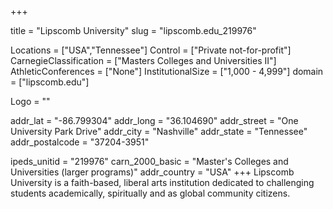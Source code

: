 
+++

title = "Lipscomb University"
slug = "lipscomb.edu_219976"

Locations = ["USA","Tennessee"]
Control = ["Private not-for-profit"]
CarnegieClassification = ["Masters Colleges and Universities II"]
AthleticConferences = ["None"]
InstitutionalSize = ["1,000 - 4,999"]
domain = ["lipscomb.edu"]

Logo = ""

addr_lat = "-86.799304"
addr_long = "36.104690"
addr_street = "One University Park Drive"
addr_city = "Nashville"
addr_state = "Tennessee"
addr_postalcode = "37204-3951"

ipeds_unitid = "219976"
carn_2000_basic = "Master's Colleges and Universities (larger programs)"
addr_country = "USA"
+++
    Lipscomb University is a faith-based, liberal arts institution dedicated to challenging students academically, spiritually and as global community citizens.
